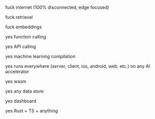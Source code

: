 

fuck internet (100% disconnected, edge focused)

fuck retrieval

fuck embeddings

yes function calling 

yes API calling 

yes machine learning compilation 

yes runs everywhere (server, client, ios, android, web, etc.) on any AI accelerator

yes wasm

yes any data store

yes dashboard

yes Rust + TS + anything


